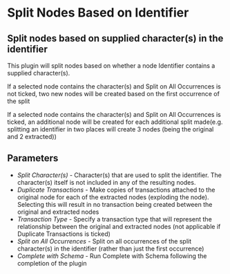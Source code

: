 # Split Nodes Based on Identifier

## Split nodes based on supplied character(s) in the identifier

This plugin will split nodes based on whether a node Identifier contains
a supplied character(s).

If a selected node contains the character(s) and Split on All
Occurrences is not ticked, two new nodes will be created based on the
first occurrence of the split

If a selected node contains the character(s) and Split on All
Occurrences is ticked, an additional node will be created for each
additional split made(e.g. splitting an identifier in two places will
create 3 nodes (being the original and 2 extracted))

## Parameters

-   *Split Character(s)* - Character(s) that are used to split the
    identifier. The character(s) itself is not included in any of the
    resulting nodes.
-   *Duplicate Transactions* - Make copies of transactions attached to
    the original node for each of the extracted nodes (exploding the
    node). Selecting this will result in no transaction being created
    between the original and extracted nodes
-   *Transaction Type* - Specify a transaction type that will represent
    the relationship between the original and extracted nodes (not
    applicable if Duplicate Transactions is ticked)
-   *Split on All Occurrences* - Split on all occurrences of the split
    character(s) in the identifier (rather than just the first
    occurrence)
-   *Complete with Schema* - Run Complete with Schema following the
    completion of the plugin
